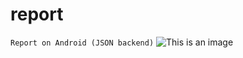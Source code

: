 # report
`Report on Android (JSON backend)`
![This is an image](https://myoctocat.com/assets/images/base-octocat.svg)

